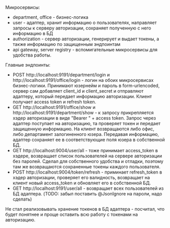 Микросервисы:
 - department, office - бизнес-логика
 - user - адаптер, хранит информацию о пользователях, направляет запросы к серверу авторизации, сохраняет полученную с него информацию в БД
 - authorization - сервер авторизации, генерирует и выдает токены, а также информацию по защищенным эндпоинтам
 - api gateway, server registry - вспомигательные микросервисы для удобства работы. 

Главные эндпоинты:
 - POST http://localhost:9191/department/login и http://localhost:9191/office/login - логин на обоих микросервисах бизнес-логики. Принимают юзернейм и пароль в form-urlencoded,
   сервер сам добавляет client_id и client_secret и отправляют адаптеру, который передает информацию авторизации. Клиент получает access token и refresh token.
 - GET http://localhost:9191/office/show и http://localhost:9191/department/show - к запросу прикрепляется хэдер авторизации в виде "Bearer " + access token.
   Запрос через адаптер поступает на авторизацию, та проверяет токен и передает защищенную информацию. На клиент возвращаются либо офис, либо департамент залогиненного юзера.
   Передавая информацию, адаптер сохраняет ее в соответствующие поля юзера в собственной БД.
 - GET http://localhost:9004/user/all - тоже принимает access_token в хэдере, возвращает список пользователей на сервере авторизации без паролей. Сделал для 
   собственного удобства и отладки, поэтому там же возвращаются сохраненные токены каждого пользователя. 
 - POST http://localhost:9004/token/refresh - приминает refresh_token в хэдер авторизации, проверяет его валидность, возвращает на клиент новый access_token и обновляет его
   в собственной БД.
 - GET http://localhost:9191/user/all - возвращает всех пользователей из БД адаптера. (TODO: забыл поставить @JsonIgnore на пароли, надо сделать)

Не стал реализовывать хранение токенов в БД адаптера - посчитал, что будет понятнее и проще оставить всю работу с токенами на авторизацию.
   
